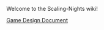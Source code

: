 Welcome to the Scaling-Nights wiki!

[Game Design Document](https://github.com/thoniorf/Scaling-Nights/wiki/Game-Design-Document)